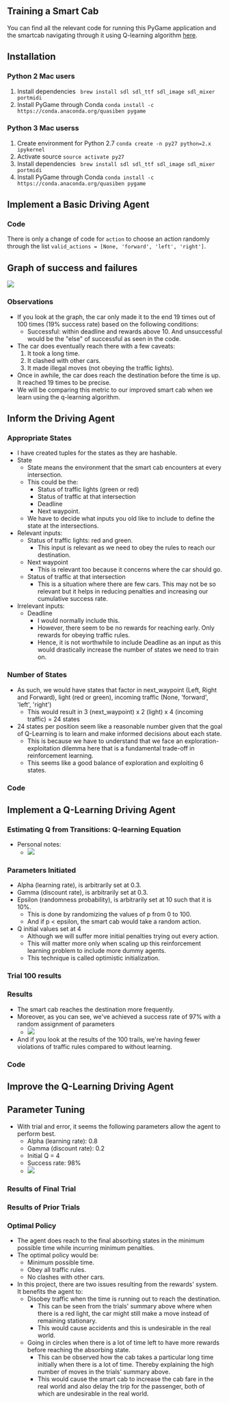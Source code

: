 ## Training a Smart Cab
You can find all the relevant code for running this PyGame application and the smartcab navigating through it using Q-learning algorithm [here](https://github.com/ritchieng/machine-learning-nanodegree/tree/master/reinforcement_learning/smartcab).

## Installation

### Python 2 Mac users
1. Install dependencies
` brew install sdl sdl_ttf sdl_image sdl_mixer portmidi`
2. Install PyGame through Conda
`conda install -c https://conda.anaconda.org/quasiben pygame`

### Python 3 Mac userss
1. Create environment for Python 2.7
`conda create -n py27 python=2.x ipykernel`
2. Activate source
`source activate py27`
3. Install dependencies
` brew install sdl sdl_ttf sdl_image sdl_mixer portmidi`
4. Install PyGame through Conda
`conda install -c https://conda.anaconda.org/quasiben pygame`
    

## Implement a Basic Driving Agent

### Code
There is only a change of code for `action` to choose an action randomly through the list `valid_actions = [None, 'forward', 'left', 'right']`.
<script src="https://gist.github.com/ritchieng/3a0a813e507f0e0ac68ebc9644fd71ac.js"></script>

## Graph of success and failures
![](https://raw.githubusercontent.com/ritchieng/machine-learning-nanodegree/master/reinforcement_learning/smartcab/smartcab/training_basic.png)

### Observations
- If you look at the graph, the car only made it to the end 19 times out of 100 times (19% success rate) based on the following conditions:
    - Successful: within deadline and rewards above 10. And unsuccessful would be the "else" of successful as seen in the code.
- The car does eventually reach there with a few caveats:
    1. It took a long time.
    2. It clashed with other cars.
    3. It made illegal moves (not obeying the traffic lights).
- Once in awhile, the car does reach the destination before the time is up. It reached 19 times to be precise. 
- We will be comparing this metric to our improved smart cab when we learn using the q-learning algorithm.
    
## Inform the Driving Agent


### Appropriate States
- I have created tuples for the states as they are hashable. 
- State
    - State means the environment that the smart cab encounters at every intersection. 
    - This could be the:
        - Status of traffic lights (green or red)
        - Status of traffic at that intersection
        - Deadline
        - Next waypoint. 
    - We have to decide what inputs you old like to include to define the state at the intersections.
- Relevant inputs:
    - Status of traffic lights: red and green.
        - This input is relevant as we need to obey the rules to reach our destination.       
    - Next waypoint
        - This is relevant too because it concerns where the car should go.
    - Status of traffic at that intersection
        - This is a situation where there are few cars. This may not be so relevant but it helps in reducing penalties and increasing our cumulative success rate.
- Irrelevant inputs:
    - Deadline
        - I would normally include this. 
        - However, there seem to be no rewards for reaching early. Only rewards for obeying traffic rules.
        - Hence, it is not worthwhile to include Deadline as an input as this would drastically increase the number of states we need to train on.

### Number of States
- As such, we would have states that factor in next_waypoint (Left, Right and Forward), light (red or green), incoming traffic (None, 'forward', 'left', 'right')
    - This would result in 3 (next_waypoint) x 2 (light) x 4 (incoming traffic) = 24 states
- 24 states per position seem like a reasonable number given that the goal of Q-Learning is to learn and make informed decisions about each state.
    - This is because we have to understand that we face an exploration-exploitation dilemma here that is a fundamental trade-off in reinforcement learning.
    - This seems like a good balance of exploration and exploiting 6 states.

### Code
<script src="https://gist.github.com/ritchieng/905f12bf65265331f0e051541379c767.js"></script>

## Implement a Q-Learning Driving Agent

### Estimating Q from Transitions: Q-learning Equation
- Personal notes:
    - ![](https://raw.githubusercontent.com/ritchieng/machine-learning-nanodegree/master/reinforcement_learning/smartcab/smartcab/report.png)

### Parameters Initiated
- Alpha (learning rate), is arbitrarily set at 0.3.
- Gamma (discount rate), is arbitrarily set at 0.3.
- Epsilon (randomness probability), is arbitrarily set at 10 such that it is 10%.
    - This is done by randomizing the values of p from 0 to 100. 
    - And if p < epsilon, the smart cab would take a random action.
- Q initial values set at 4
    - Although we will suffer more initial penalties trying out every action.
    - This will matter more only when scaling up this reinforcement learning problem to include more dummy agents.
    - This technique is called optimistic initialization. 

### Trial 100 results
<script src="https://gist.github.com/ritchieng/02a2dd735ff4b13dccfeb45fb4e07fe3.js"></script>

### Results
- The smart cab reaches the destination more frequently. 
- Moreover, as you can see, we've achieved a success rate of 97% with a random assignment of parameters
     - ![](https://raw.githubusercontent.com/ritchieng/machine-learning-nanodegree/master/reinforcement_learning/smartcab/smartcab/training_without_improvements.png)
- And if you look at the results of the 100 trails, we're having fewer violations of traffic rules compared to without learning.
     
### Code
<script src="https://gist.github.com/ritchieng/a43b7c188f083bb731efc2e78bd2ec4f.js"></script>

## Improve the Q-Learning Driving Agent

## Parameter Tuning
- With trial and error, it seems the following parameters allow the agent to perform best.
    - Alpha (learning rate): 0.8
    - Gamma (discount rate): 0.2
    - Initial Q = 4
    - Success rate: 98%
    - ![](https://raw.githubusercontent.com/ritchieng/machine-learning-nanodegree/master/reinforcement_learning/smartcab/smartcab/training_with_improv.png)

### Results of Final Trial
<script src="https://gist.github.com/ritchieng/c6f75bad8426f013310e5598a322391a.js"></script>

### Results of Prior Trials 
<script src="https://gist.github.com/ritchieng/6702086652c592a54ebc6e686f0beed5.js"></script>

### Optimal Policy
- The agent does reach to the final absorbing states in the minimum possible time while incurring minimum penalties.
- The optimal policy would be:
    - Minimum possible time.
    - Obey all traffic rules.
    - No clashes with other cars.
- In this project, there are two issues resulting from the rewards' system. It benefits the agent to:
    - Disobey traffic when the time is running out to reach the destination.
        - This can be seen from the trials' summary above where when there is a red light, the car might still make a move instead of remaining stationary.
        - This would cause accidents and this is undesirable in the real world.
    - Going in circles when there is a lot of time left to have more rewards before reaching the absorbing state.
        - This can be observed how the cab takes a particular long time initially when there is a lot of time. Thereby explaining the high number of moves in the trials' summary above.
        - This would cause the smart cab to increase the cab fare in the real world and also delay the trip for the passenger, both of which are undesirable in the real world.
        